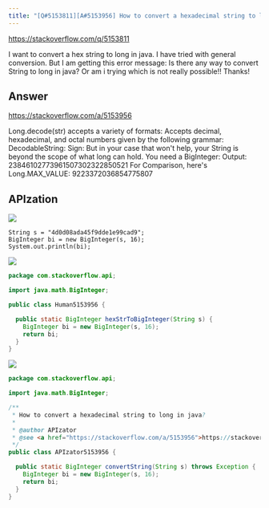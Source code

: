 ```yaml
---
title: "[Q#5153811][A#5153956] How to convert a hexadecimal string to long in java?"
---
```


https://stackoverflow.com/q/5153811

I want to convert a hex string to long in java.
I have tried with general conversion.
But I am getting this error message:
Is there any way to convert String to long in java? Or am i trying which is not really possible!!
Thanks!

## Answer

https://stackoverflow.com/a/5153956

Long.decode(str) accepts a variety of formats:
Accepts decimal, hexadecimal, and octal
  numbers given by the following
  grammar:
  DecodableString:
Sign:
But in your case that won&#x27;t help, your String is beyond the scope of what long can hold. You need a BigInteger:
Output:
23846102773961507302322850521
For Comparison, here&#x27;s Long.MAX_VALUE:
9223372036854775807

## APIzation

<div class="code-3columns-row">

<div class="code-3columns-column">

<div><img src="/stackoverflow.png" /></div>

```plain
String s = "4d0d08ada45f9dde1e99cad9";
BigInteger bi = new BigInteger(s, 16);
System.out.println(bi);
```

</div>

<div class="code-3columns-column">

<div><img src="/human.png" /></div>

```java
package com.stackoverflow.api;

import java.math.BigInteger;

public class Human5153956 {

  public static BigInteger hexStrToBigInteger(String s) {
    BigInteger bi = new BigInteger(s, 16);
    return bi;
  }
}

```

</div>

<div class="code-3columns-column">

<div><img src="/apizator.png" /></div>

```java
package com.stackoverflow.api;

import java.math.BigInteger;

/**
 * How to convert a hexadecimal string to long in java?
 *
 * @author APIzator
 * @see <a href="https://stackoverflow.com/a/5153956">https://stackoverflow.com/a/5153956</a>
 */
public class APIzator5153956 {

  public static BigInteger convertString(String s) throws Exception {
    BigInteger bi = new BigInteger(s, 16);
    return bi;
  }
}

```

</div>

</div>